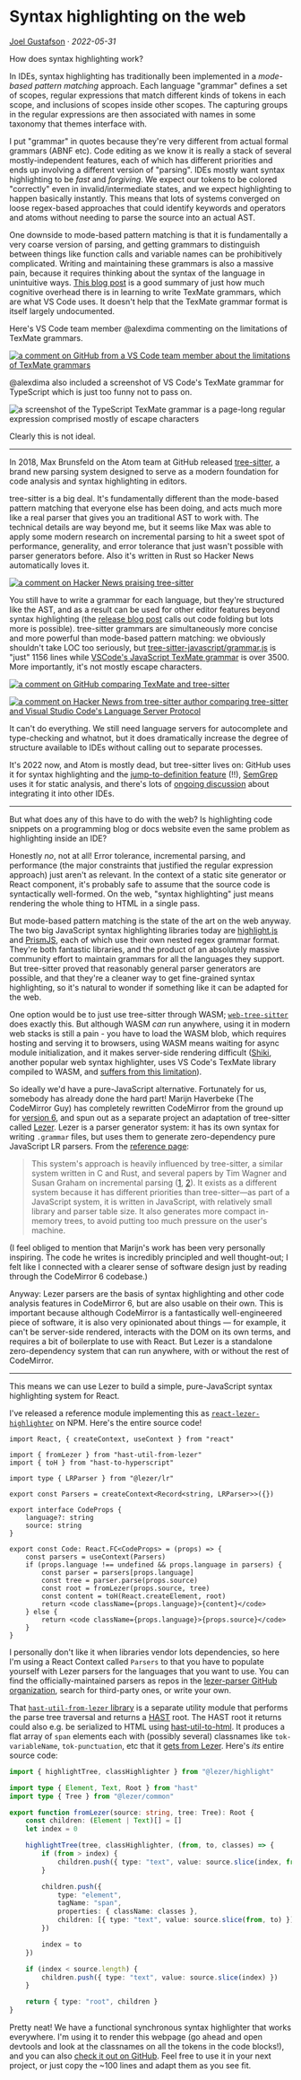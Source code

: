 # Syntax highlighting on the web

[Joel Gustafson](/) · _2022-05-31_

How does syntax highlighting work?

In IDEs, syntax highlighting has traditionally been implemented in a _mode-based pattern matching_ approach. Each language "grammar" defines a set of scopes, regular expressions that match different kinds of tokens in each scope, and inclusions of scopes inside other scopes. The capturing groups in the regular expressions are then associated with names in some taxonomy that themes interface with.

I put "grammar" in quotes because they're very different from actual formal grammars (ABNF etc). Code editing as we know it is really a stack of several mostly-independent features, each of which has different priorities and ends up involving a different version of "parsing". IDEs mostly want syntax highlighting to be _fast_ and _forgiving_. We expect our tokens to be colored "correctly" even in invalid/intermediate states, and we expect highlighting to happen basically instantly. This means that lots of systems converged on loose regex-based approaches that could identify keywords and operators and atoms without needing to parse the source into an actual AST.

One downside to mode-based pattern matching is that it is fundamentally a very coarse version of parsing, and getting grammars to distinguish between things like function calls and variable names can be prohibitively complicated. Writing and maintaining these grammars is also a massive pain, because it requires thinking about the syntax of the language in unintuitive ways. [This blog post](https://www.apeth.com/nonblog/stories/textmatebundle.html) is a good summary of just how much cognitive overhead there is in learning to write TexMate grammars, which are what VS Code uses. It doesn't help that the TexMate grammar format is itself largely undocumented.

Here's VS Code team member @alexdima commenting on the limitations of TexMate grammars.

[![a comment on GitHub from a VS Code team member about the limitations of TexMate grammars](</Screenshot 2022-05-31 at 21-13-26.png>)](https://github.com/microsoft/vscode/issues/77140#issue-466517908)

@alexdima also included a screenshot of VS Code's TexMate grammar for TypeScript which is just too funny not to pass on.

![a screenshot of the TypeScript TexMate grammar is a page-long regular expression comprised mostly of escape characters](/typescript-texmate.png)

Clearly this is not ideal.

---

In 2018, Max Brunsfeld on the Atom team at GitHub released [tree-sitter](https://tree-sitter.github.io/tree-sitter/), a brand new parsing system designed to serve as a modern foundation for code analysis and syntax highlighting in editors.

tree-sitter is a big deal. It's fundamentally different than the mode-based pattern matching that everyone else has been doing, and acts much more like a real parser that gives you an traditional AST to work with. The technical details are way beyond me, but it seems like Max was able to apply some modern research on incremental parsing to hit a sweet spot of performance, generality, and error tolerance that just wasn't possible with parser generators before. Also it's written in Rust so Hacker News automatically loves it.

[![a comment on Hacker News praising tree-sitter](</Screenshot 2022-05-31 at 21-11-19.png>)](https://news.ycombinator.com/item?id=26226392)

You still have to write a grammar for each language, but they're structured like the AST, and as a result can be used for other editor features beyond syntax highlighting (the [release blog post](https://github.blog/2018-10-31-atoms-new-parsing-system/) calls out code folding but lots more is possible). tree-sitter grammars are simultaneously more concise and more powerful than mode-based pattern matching: we obviously shouldn't take LOC too seriously, but [tree-sitter-javascript/grammar.js](https://github.com/tree-sitter/tree-sitter-javascript/blob/master/grammar.js) is "just" 1156 lines while [VSCode's JavaScript TexMate grammar](https://github.com/microsoft/vscode-textmate/blob/main/test-cases/themes/syntaxes/JavaScript.tmLanguage.json) is over 3500. More importantly, it's not mostly escape characters.

[![a comment on GitHub comparing TexMate and tree-sitter](</Screenshot 2022-05-31 at 21-08-01.png>)](https://github.com/microsoft/vscode/issues/50140#issuecomment-463299445)

[![a comment on Hacker News from tree-sitter author comparing tree-sitter and Visual Studio Code's Language Server Protocol](</Screenshot 2022-05-31 at 16-33-42.png>)](https://news.ycombinator.com/item?id=18349488)

It can't do everything. We still need language servers for autocomplete and type-checking and whatnot, but it does dramatically increase the degree of structure available to IDEs without calling out to separate processes.

It's 2022 now, and Atom is mostly dead, but tree-sitter lives on: GitHub uses it for syntax highlighting and the [jump-to-definition feature](https://docs.github.com/en/repositories/working-with-files/using-files/navigating-code-on-github) (!!), [SemGrep](https://r2c.dev/) uses it for static analysis, and there's lots of [ongoing discussion](https://github.com/microsoft/vscode/issues/50140) about integrating it into other IDEs.

---

But what does any of this have to do with the web? Is highlighting code snippets on a programming blog or docs website even the same problem as highlighting inside an IDE?

Honestly _no_, not at all! Error tolerance, incremental parsing, and performance (the major constraints that justified the regular expression approach) just aren't as relevant. In the context of a static site generator or React component, it's probably safe to assume that the source code is syntactically well-formed. On the web, "syntax highlighting" just means rendering the whole thing to HTML in a single pass.

But mode-based pattern matching is the state of the art on the web anyway. The two big JavaScript syntax highlighting libraries today are [highlight.js](https://github.com/highlightjs/highlight.js/) and [PrismJS](https://github.com/PrismJS/prism/), each of which use their own nested regex grammar format. They're both fantastic libraries, and the product of an absolutely massive community effort to maintain grammars for all the languages they support. But tree-sitter proved that reasonably general parser generators are possible, and that they're a cleaner way to get fine-grained syntax highlighting, so it's natural to wonder if something like it can be adapted for the web.

One option would be to just use tree-sitter through WASM; [`web-tree-sitter`](https://www.npmjs.com/package/web-tree-sitter) does exactly this. But although WASM _can_ run anywhere, using it in modern web stacks is still a pain - you have to load the WASM blob, which requires hosting and serving it to browsers, using WASM means waiting for async module initialization, and it makes server-side rendering difficult ([Shiki](https://github.com/shikijs/shiki), another popular web syntax highlighter, uses VS Code's TexMate library compiled to WASM, and [suffers from this limitation](https://github.com/shikijs/shiki/issues/138)).

So ideally we'd have a pure-JavaScript alternative. Fortunately for us, somebody has already done the hard part! Marijn Haverbeke (The CodeMirror Guy) has completely rewritten CodeMirror from the ground up for [version 6](https://codemirror.net/6/), and spun out as a separate project an adaptation of tree-sitter called [Lezer](https://lezer.codemirror.net/). Lezer is a parser generator system: it has its own syntax for writing `.grammar` files, but uses them to generate zero-dependency pure JavaScript LR parsers. From the [reference page](https://lezer.codemirror.net/docs/guide/):

> This system's approach is heavily influenced by tree-sitter, a similar system written in C and Rust, and several papers by Tim Wagner and Susan Graham on incremental parsing ([1](https://lezer.codemirror.net/docs/guide/ftp.cs.berkeley.edu/sggs/toplas-parsing.ps), [2](https://www.semanticscholar.org/paper/Incremental-Analysis-of-real-Programming-Languages-Wagner-Graham/163592ac3777ee396f32318fcd83b1c563f2e496)). It exists as a different system because it has different priorities than tree-sitter—as part of a JavaScript system, it is written in JavaScript, with relatively small library and parser table size. It also generates more compact in-memory trees, to avoid putting too much pressure on the user's machine.

(I feel obliged to mention that Marijn's work has been very personally inspiring. The code he writes is incredibly principled and well thought-out; I felt like I connected with a clearer sense of software design just by reading through the CodeMirror 6 codebase.)

Anyway: Lezer parsers are the basis of syntax highlighting and other code analysis features in CodeMirror 6, but are also usable on their own. This is important because although CodeMirror is a fantastically well-engineered piece of software, it is also very opinionated about things — for example, it can't be server-side rendered, interacts with the DOM on its own terms, and requires a bit of boilerplate to use with React. But Lezer is a standalone zero-dependency system that can run anywhere, with or without the rest of CodeMirror.

---

This means we can use Lezer to build a simple, pure-JavaScript syntax highlighting system for React.

I've released a reference module implementing this as [`react-lezer-highlighter`](https://www.npmjs.com/package/react-lezer-highlighter) on NPM. Here's the entire source code!

```tsx
import React, { createContext, useContext } from "react"

import { fromLezer } from "hast-util-from-lezer"
import { toH } from "hast-to-hyperscript"

import type { LRParser } from "@lezer/lr"

export const Parsers = createContext<Record<string, LRParser>>({})

export interface CodeProps {
	language?: string
	source: string
}

export const Code: React.FC<CodeProps> = (props) => {
	const parsers = useContext(Parsers)
	if (props.language !== undefined && props.language in parsers) {
		const parser = parsers[props.language]
		const tree = parser.parse(props.source)
		const root = fromLezer(props.source, tree)
		const content = toH(React.createElement, root)
		return <code className={props.language}>{content}</code>
	} else {
		return <code className={props.language}>{props.source}</code>
	}
}
```

I personally don't like it when libraries vendor lots dependencies, so here I'm using a React Context called `Parsers` to that you have to populate yourself with Lezer parsers for the languages that you want to use. You can find the officially-maintained parsers as repos in the [lezer-parser GitHub organization](https://github.com/lezer-parser), search for third-party ones, or write your own.

That [`hast-util-from-lezer` library](https://github.com/joeltg/hast-util-from-lezer) is a separate utility module that performs the parse tree traversal and returns a [HAST](https://github.com/syntax-tree/hast) root. The HAST root it returns could also e.g. be serialized to HTML using [hast-util-to-html](https://github.com/syntax-tree/hast-util-to-html). It produces a flat array of `span` elements each with (possibly several) classnames like `tok-variableName`, `tok-punctuation`, etc that it [gets from Lezer](https://github.com/lezer-parser/highlight/blob/2986163f9570a3b45df8d0c543d138a5a755dcfe/src/highlight.ts#L641). Here's _its_ entire source code:

```ts
import { highlightTree, classHighlighter } from "@lezer/highlight"

import type { Element, Text, Root } from "hast"
import type { Tree } from "@lezer/common"

export function fromLezer(source: string, tree: Tree): Root {
	const children: (Element | Text)[] = []
	let index = 0

	highlightTree(tree, classHighlighter, (from, to, classes) => {
		if (from > index) {
			children.push({ type: "text", value: source.slice(index, from) })
		}

		children.push({
			type: "element",
			tagName: "span",
			properties: { className: classes },
			children: [{ type: "text", value: source.slice(from, to) }],
		})

		index = to
	})

	if (index < source.length) {
		children.push({ type: "text", value: source.slice(index) })
	}

	return { type: "root", children }
}
```

Pretty neat! We have a functional synchronous syntax highlighter that works everywhere. I'm using it to render this webpage (go ahead and open devtools and look at the classnames on all the tokens in the code blocks!), and you can also [check it out on GitHub](https://github.com/joeltg/react-lezer-highlighter). Feel free to use it in your next project, or just copy the ~100 lines and adapt them as you see fit.
